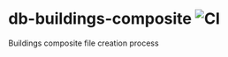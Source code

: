 # db-buildings-composite ![CI](https://github.com/NYCPlanning/db-buildings-composite/workflows/CI/badge.svg)
Buildings composite file creation process
